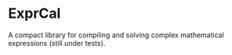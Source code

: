 # ExprCal
A compact library for compiling and solving complex mathematical expressions (still under tests).
